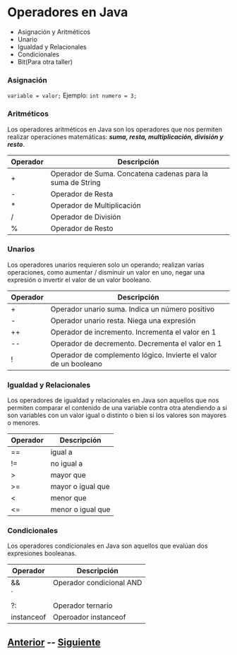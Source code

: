
# Operadores en Java
- Asignación y Aritméticos
- Unario
- Igualdad y Relacionales
- Condicionales
- Bit(Para otra taller)

### Asignación
`variable = valor;`
Ejemplo:
`int numero = 3;`

### Aritméticos
Los operadores aritméticos en Java son los operadores que nos permiten realizar operaciones matemáticas: **_suma, resta, multiplicación, división y resto_**.

|Operador|Descripción|
|-|-|
|+|Operador de Suma. Concatena cadenas para la suma de String|
|-|Operador de Resta|
|*|Operador de Multiplicación|
|/|Operador de División|
|%|Operador de Resto|

### Unarios
Los operadores unarios requieren solo un operando; realizan varias operaciones, como aumentar / disminuir un valor en uno, negar una expresión o invertir el valor de un valor booleano.

|Operador|Descripción|
|-|-|
|+|Operador unario suma. Indica un número positivo|
|-|Operador unario resta. Niega una expresión|
|++|Operador de incremento. Incrementa el valor en 1|
|--|Operador de decremento. Decrementa el valor en 1|
|!|Operador de complemento lógico. Invierte el valor de un booleano|

### Igualdad y Relacionales
Los operadores de igualdad y relacionales en Java son aquellos que nos permiten comparar el contenido de una variable contra otra atendiendo a si son variables con un valor igual o distinto o bien si los valores son mayores o menores.

|Operador|Descripción|
|-|-|
|==|igual a|
|!=|no igual a|
|>|mayor que|
|>=|mayor o igual que|
|<|menor que|
|<=|menor o igual que|

### Condicionales
Los operadores condicionales en Java son aquellos que evalúan dos expresiones booleanas.

|Operador|Descripción|
|-|-|
|&&|Operador condicional AND|
| `||` |Operador condicional OR|
|?:|Operador ternario|
|instanceof|Operoador instanceof|

## [Anterior](page3.md)  --  [Siguiente](page5.md)